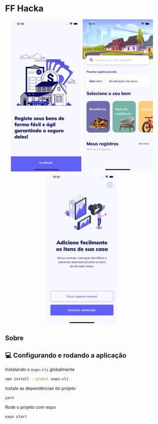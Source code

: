# FF Hacka

<p align="center">
<img src="./printScreens/onboarding.png" height="500px">
<img src="./printScreens/home.png" height="500px">
<img src="./printScreens/createItem.png" height="500px">
</p>

## Sobre

## 💻 Configurando e rodando a aplicação

Instalando o `expo-cli` globalmente

```sh
npm install --global expo-cli
```

Instale as dependências do projeto

```sh
yarn
```

Rode o projeto com expo

```sh
expo start
```
